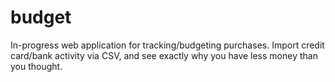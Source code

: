 # budget
In-progress web application for tracking/budgeting purchases. Import credit card/bank activity via CSV, and see exactly why you have less money than you thought.
